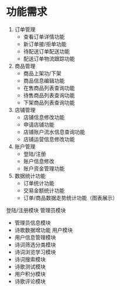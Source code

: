 # 功能需求
1. 订单管理
   * 查看订单详情功能
   * 新订单接/拒单功能
   * 待配送订单配送功能
   * 配送订单物流跟踪功能
2. 商品管理
   * 商品上架功/下架
   * 商品信息编辑功能
   * 在售商品列表查询功能
   * 待售商品列表查询功能
   * 下架商品列表查询功能
3. 店铺管理
   * 店铺信息修改功能
   * 申请店铺功能
   * 店铺账户流水信息查询功能
   * 店铺运营信息修改功能
4. 账户管理
   * 登陆/注册
   * 账户信息修改
   * 账户资金管理功能
5. 数据统计功能
   * 订单统计功能
   * 交易金额统计功能
   * 订单/商品数据走势统计功能（图表展示）


登陆/注册模块
管理员模块
* 管理员信息模块
* 诗歌数据增功能
用户模块
* 用户信息管理模块
* 诗词筛选分类模块
* 诗词浏览学习模块
* 诗词搜索模块
* 诗歌测试模块
* 用户积分模块
* 诗歌评论模块
